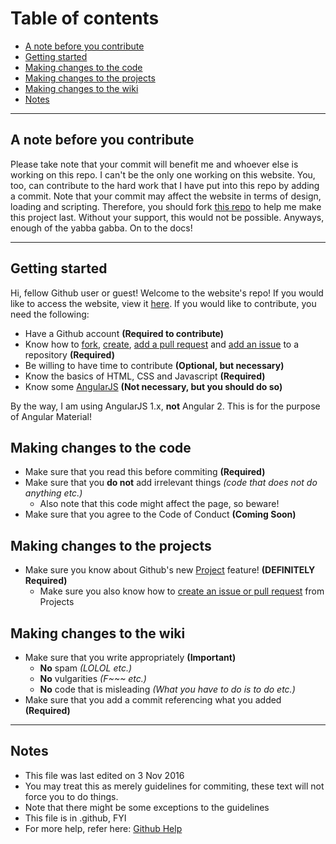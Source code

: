 # Table of contents
- [A note before you contribute](#a-note-before-you-contribute)
- [Getting started](#getting-started)
- [Making changes to the code](#making-changes-to-the-code)
- [Making changes to the projects](#making-changes-to-the-projects)
- [Making changes to the wiki](#making-changes-to-the-wiki)
- [Notes](#notes)

---
## A note before you contribute
Please take note that your commit will benefit me and whoever else is working on this repo. I can't be the only one working on this website. You, too, can contribute to the hard work that I have put into this repo by adding a commit.
Note that your commit may affect the website in terms of design, loading and scripting. Therefore, you should fork [this repo](https://help.github.com/articles/fork-a-repo/) to help me make this project last.
Without your support, this would not be possible. Anyways, enough of the yabba gabba. On to the docs!

---
## Getting started
Hi, fellow Github user or guest! Welcome to the website's repo! If you would like to access the website, view it [here](https://chan4077.github.io).
If you would like to contribute, you need the following:

- Have a Github account **(Required to contribute)**
- Know how to [fork](https://help.github.com/articles/fork-a-repo/), [create](https://help.github.com/articles/create-a-repo/), [add a pull request](https://help.github.com/articles/creating-a-pull-request/) and [add an issue](https://help.github.com/articles/creating-an-issue/) to a repository **(Required)**
- Be willing to have time to contribute **(Optional, but necessary)**
- Know the basics of HTML, CSS and Javascript **(Required)**
- Know some [AngularJS](https://angularjs.org) **(Not necessary, but you should do so)**

By the way, I am using AngularJS 1.x, **not** Angular 2. This is for the purpose of Angular Material!

## Making changes to the code
- Make sure that you read this before commiting **(Required)**
- Make sure that you **do not** add irrelevant things _(code that does not do anything etc.)_
  - Also note that this code might affect the page, so beware!
- Make sure that you agree to the Code of Conduct **(Coming Soon)**

## Making changes to the projects
- Make sure you know about Github's new [Project](https://help.github.com/articles/tracking-the-progress-of-your-work-with-projects/) feature! **(DEFINITELY Required)**
  - Make sure you also know how to [create an issue or pull request](https://help.github.com/articles/adding-issues-and-pull-requests-to-a-project/) from Projects
  
## Making changes to the wiki
- Make sure that you write appropriately **(Important)**
  - **No** spam _(LOLOL etc.)_
  - **No** vulgarities _(F~~~ etc.)_
  - **No** code that is misleading _(What you have to do is to do etc.)_
- Make sure that you add a commit referencing what you added **(Required)**

---
## Notes
- This file was last edited on 3 Nov 2016
- You may treat this as merely guidelines for commiting, these text will not force you to do things.
- Note that there might be some exceptions to the guidelines
- This file is in .github, FYI
- For more help, refer here: [Github Help](https://help.github.com)
